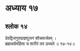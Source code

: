 # अध्याय १७

## श्लोक १४

देवद्विजगुरुप्राज्ञपूजनं शौचमार्जवम् ।<br>ब्रह्मचर्यमहिंसा च शारीरं तप उच्यते ॥ १७-१४॥<br><br>

